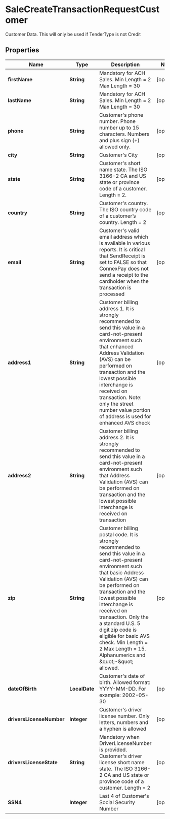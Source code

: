 

# SaleCreateTransactionRequestCustomer

Customer Data. This will only be used if TenderType is not Credit

## Properties

| Name | Type | Description | Notes |
|------------ | ------------- | ------------- | -------------|
|**firstName** | **String** | Mandatory for ACH Sales.  Min Length &#x3D; 2 Max Length &#x3D; 30 |  [optional] |
|**lastName** | **String** | Mandatory for ACH Sales. Min Length &#x3D; 2 Max Length &#x3D; 30 |  [optional] |
|**phone** | **String** | Customer&#39;s phone number. Phone number up to 15 characters. Numbers and plus sign (+) allowed only. |  [optional] |
|**city** | **String** | Customer&#39;s City |  [optional] |
|**state** | **String** | Customer&#39;s short name state.  The ISO 3166-2 CA and US state or province code of a customer. Length &#x3D; 2. |  [optional] |
|**country** | **String** | Customer&#39;s country. The ISO country code of a customer’s country.  Length &#x3D; 2 |  [optional] |
|**email** | **String** | Customer&#39;s valid email address which is available in various reports. It is critical that SendReceipt is set to FALSE so that ConnexPay does not send a receipt to the cardholder when the transaction is processed |  [optional] |
|**address1** | **String** | Customer billing address 1. It is strongly recommended to send this value in a card-not-present environment such that enhanced Address Validation (AVS) can be performed on transaction and the lowest possible interchange is received on transaction. Note: only the street number value portion of address is used for enhanced AVS check |  [optional] |
|**address2** | **String** | Customer billing address 2. It is strongly recommended to send this value in a card-not-present environment such that Address Validation (AVS) can be performed on transaction and the lowest possible interchange is received on transaction |  [optional] |
|**zip** | **String** | Customer billing postal code. It is strongly recommended to send this value in a card-not-present environment such that basic Address Validation (AVS) can be performed on transaction and the lowest possible interchange is received on transaction.  Only the a standard U.S. 5 digit zip code is eligible for basic AVS check. Min Length &#x3D; 2 Max Length &#x3D; 15. Alphanumerics and \&quot;-\&quot; allowed. |  [optional] |
|**dateOfBirth** | **LocalDate** | Customer&#39;s date of birth. Allowed format: YYYY-MM-DD. For example: 2002-05-30 |  [optional] |
|**driversLicenseNumber** | **Integer** | Customer&#39;s driver license number.  Only letters, numbers and a hyphen is allowed |  [optional] |
|**driversLicenseState** | **String** | Mandatory when DriverLicenseNumber is provided. Customer&#39;s driver license short name state. The ISO 3166-2 CA and US state or province code of a customer.  Length &#x3D; 2 |  [optional] |
|**SSN4** | **Integer** | Last 4 of Customer&#39;s Social Security Number |  [optional] |



